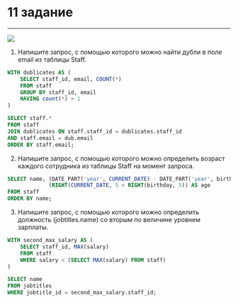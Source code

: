 # 11 задание
---
![](https://edu.tinkoff.ru/files/612e3976-51b4-4aa8-825e-d0d92867aa17)

1. Напишите запрос, с помощью которого можно найти дубли в поле email из таблицы Staff.

```sql
WITH dublicates AS (
	SELECT staff_id, email, COUNT(*)
	FROM staff
	GROUP BY staff_id, email
	HAVING count(*) > 1
)

SELECT staff.*
FROM staff
JOIN dublicates ON staff.staff_id = dublicates.staff_id
AND staff.email = dub.email
ORDER BY staff.email;
```

2. Напишите запрос, с помощью которого можно определить возраст каждого сотрудника из таблицы Staff на момент запроса.

```sql
SELECT name, (DATE_PART('year', CURRENT_DATE) - DATE_PART('year', birthday)) -
			 (RIGHT(CURRENT_DATE, 5 < RIGHT(birthday, 5)) AS age
FROM staff
ORDER BY name;
```

3. Напишите запрос, с помощью которого можно определить должность (jobtitles.name) со вторым по величине уровнем зарплаты.

```sql
WITH second_max_salary AS (
	SELECT staff_id, MAX(salary)
	FROM staff
	WHERE salary < (SELECT MAX(salary) FROM staff)
)

SELECT name
FROM jobtitles
WHERE jobtitle_id = second_max_salary.staff_id;
```